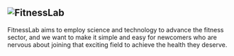 ![FitnessLab](/FitnessLab/src/FitnessLab-logo-noBg-white.png)
---
FitnessLab aims to employ science and technology to advance the fitness sector, and we want to make it simple and easy for newcomers who are nervous about joining that exciting field to achieve the health they deserve.